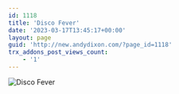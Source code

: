 ```yaml
---
id: 1118
title: 'Disco Fever'
date: '2023-03-17T13:45:17+00:00'
layout: page
guid: 'http://new.andydixon.com/?page_id=1118'
trx_addons_post_views_count:
    - '1'
---
```


![Disco Fever](https://i0.wp.com/assets.g8x2.ldn.idrivee2-23.com/posters/Disco%20Fever%2001.jpg?w=1200&ssl=1 "Disco Fever")